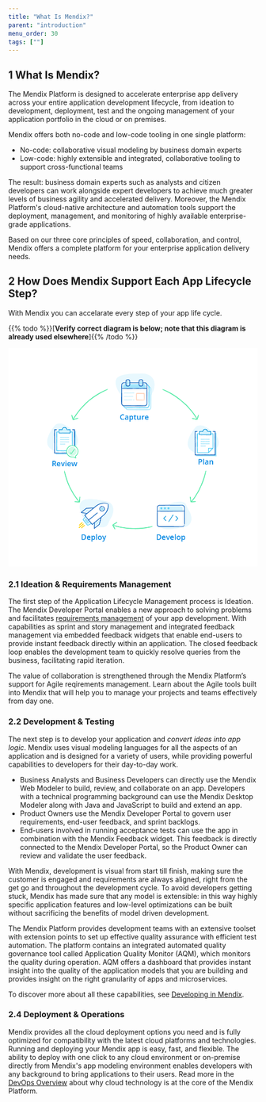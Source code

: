 ```yaml
---
title: "What Is Mendix?"
parent: "introduction"
menu_order: 30
tags: [""]
---
```


## 1 What Is Mendix?

The Mendix Platform is designed to accelerate enterprise app delivery across your entire application development lifecycle, from ideation to development, deployment, test and the ongoing management of your application portfolio in the cloud or on premises.

Mendix offers both no-code and low-code tooling in one single platform:

* No-code: collaborative visual modeling by business domain experts
* Low-code: highly extensible and integrated, collaborative tooling to support cross-functional teams

The result: business domain experts such as analysts and citizen developers can work alongside expert developers to achieve much greater levels of business agility and accelerated delivery. Moreover, the Mendix Platform's cloud-native architecture and automation tools support the deployment, management, and monitoring of highly available enterprise-grade applications.

Based on our three core principles of speed, collaboration, and control, Mendix offers a complete platform for your enterprise application delivery needs.

## 2 How Does Mendix Support Each App Lifecycle Step?

With Mendix you can accelarate every step of your app life cycle.

{{% todo %}}[**Verify correct diagram is below; note that this diagram is already used elsewhere**]{{% /todo %}}

![](attachments/cycle-1.png)

### 2.1 Ideation & Requirements Management

The first step of the Application Lifecycle Management process is Ideation. The Mendix Developer Portal enables a new approach to solving problems and facilitates [requirements management](../app-lifecycle/requirements-management) of your app development. With capabilities as sprint and story management and integrated feedback management via embedded feedback widgets that enable end-users to provide instant feedback directly within an application. The closed feedback loop enables the development team to quickly resolve queries from the business, facilitating rapid iteration.

The value of collaboration is strengthened through the Mendix Platform’s support for Agile reqirements management. Learn about the Agile tools built into Mendix that will help you to manage your projects and teams effectively from day one.

### 2.2 Development & Testing

The next step is to develop your application and *convert ideas into app logic*. Mendix uses visual modeling languages for all the aspects of an application and is designed for a variety of users, while providing powerful capabilities to developers for their day-to-day work. 

* Business Analysts and Business Developers can directly use the Mendix Web Modeler to build, review, and collaborate on an app.
Developers with a technical programming background can use the Mendix Desktop Modeler along with Java and JavaScript to build and extend an app.
* Product Owners use the Mendix Developer Portal to govern user requirements, end-user feedback, and sprint backlogs.
* End-users involved in running acceptance tests can use the app in combination with the Mendix Feedback widget. This feedback is directly connected to the Mendix Developer Portal, so the Product Owner can review and validate the user feedback.

With Mendix, development is visual from start till finish, making sure the customer is engaged and requirements are always aligned, right from the get go and throughout the development cycle. To avoid developers getting stuck, Mendix has made sure that any model is extensible: in this way highly specific application features and low-level optimizations can be built without sacrificing the benefits of model driven development.

The Mendix Platform provides development teams with an extensive toolset with extension points to set up effective quality assurance with efficient test automation. The platform contains an integrated automated quality governance tool called Application Quality Monitor (AQM), which monitors the quality during operation. AQM offers a dashboard that provides instant insight into the quality of the application models that you are building and provides insight on the right granularity of apps and microservices. 

To discover more about all these capabilities, see [Developing in Mendix](app-lifecycle/developing-in-mendix).

### 2.4 Deployment & Operations

Mendix provides all the cloud deployment options you need and is fully optimized for compatibility with the latest cloud platforms and technologies. Running and deploying your Mendix app is easy, fast, and flexible. The ability to deploy with one click to any cloud environment or on-premise directly from Mendix's app modeling environment enables developers with any background to bring applications to their users. Read more in the [DevOps Overview](/app-lifecycle/devops-overview) about why cloud technology is at the core of the Mendix Platform.
